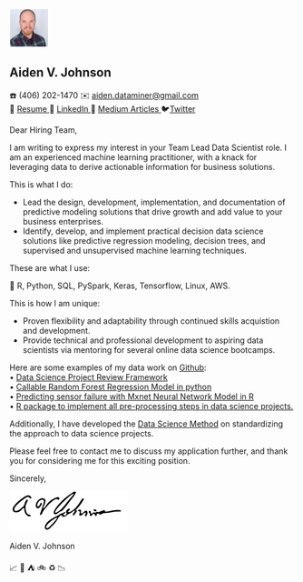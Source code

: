 ![](https://github.com/AVJdataminer/AVJdataminer.github.io/blob/master/pdfs/mini%20headshot.png)    
## Aiden V. Johnson
:phone: (406) 202-1470  :envelope: aiden.dataminer@gmail.com  
:scroll:  [Resume ](https://github.com/AVJdataminer/AVJdataminer.github.io/blob/master/Resume_AVJ_11_19_18_KE%20edits.pdf)  :link: [LinkedIn ](https://www.linkedin.com/in/aiden-v-johnson/ ):book: [Medium Articles ](https://medium.com/@aiden.dataminer):bird:[Twitter](https://twitter.com/aidenvjohnson)

Dear Hiring Team,

I am writing to express my interest in your Team Lead Data Scientist role. I am an experienced machine learning practitioner, with a knack for leveraging data to derive actionable information for business solutions.

This is what I do:
- Lead the design, development, implementation, and documentation of predictive modeling solutions that drive growth and add value to your business enterprises.
- Identify, develop, and implement practical decision data science solutions like predictive regression modeling, decision trees, and supervised and unsupervised machine learning techniques.

These are what I use:  

:wrench: R, Python, SQL, PySpark, Keras, Tensorflow, Linux, AWS.


This is how I am unique:

- Proven flexibility and adaptability through continued skills acquistion and development.
- Provide technical and professional development to aspiring data scientists via mentoring for several online data science bootcamps.

Here are some examples of my data work on [Github](https://github.com/AVJdataminer/):  
•  [Data Science Project Review Framework](https://github.com/AVJdataminer/Model_Review_Methods)  
• [Callable Random Forest Regression Model in python](https://github.com/AVJdataminer/WH)  
• [Predicting sensor failure with Mxnet Neural Network Model in R](https://github.com/AVJdataminer/Sensor)  
• [R package to implement all pre-processing steps in data science projects.](https://github.com/AVJdataminer/Squeaky)    

Additionally, I have developed the [Data Science Method](https://medium.com/@aiden.dataminer/the-data-science-method-dsm-data-collection-organization-and-definitions-d19b6ff141c4) on standardizing the approach to data science projects.

Please feel free to contact me to discuss my application further, and thank you for considering me for this exciting position.

Sincerely,

![](https://github.com/AVJdataminer/AVJdataminer.github.io/blob/master/pdfs/Aiden%20better%20signature.png)

Aiden V. Johnson

:chart_with_upwards_trend: :ski: :tent: :bike: :recycle: :chart_with_downwards_trend:
